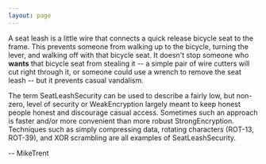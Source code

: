 ```yaml
---
layout: page
---
```




A seat leash is a little wire that connects a quick release bicycle seat to the frame. This prevents someone from walking up to the bicycle, turning the lever, and walking off with that bicycle seat. It doesn't stop someone who **wants** that bicycle seat from stealing it -- a simple pair of wire cutters will cut right through it, or someone could use a wrench to remove the seat leash -- but it prevents casual vandalism. 

The term SeatLeashSecurity can be used to describe a fairly low, but non-zero, level of security or WeakEncryption largely meant to keep honest people honest and discourage casual access. Sometimes such an approach is faster and/or more convenient than more robust StrongEncryption. Techniques such as simply compressing data, rotating characters (ROT-13, ROT-39), and XOR scrambling are all examples of SeatLeashSecurity.

-- MikeTrent
